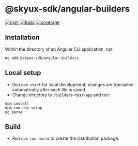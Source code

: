 # @skyux-sdk/angular-builders
[![npm](https://img.shields.io/npm/v/@skyux-sdk/angular-builders.svg)](https://www.npmjs.com/package/@skyux-sdk/angular-builders)
[![Build](https://github.com/blackbaud/skyux-sdk-angular-builders/actions/workflows/build.yml/badge.svg)](https://github.com/blackbaud/skyux-sdk-angular-builders/actions/workflows/build.yml)
[![coverage](https://codecov.io/gh/blackbaud/skyux-sdk-angular-builders/branch/master/graphs/badge.svg?branch=master)](https://codecov.io/gh/blackbaud/skyux-sdk-angular-builders/branch/master)

## Installation

Within the directory of an Angular CLI application, run:

```
ng add @skyux-sdk/angular-builders
```

## Local setup

- Run `npm start` for local development; changes are transpiled automatically after each file is saved.
- Change directory to `/builders-test-app` and run:
```
npm install
npm run dev-setup
ng serve
```

## Build

- Run `npm run build` to create the distribution package.
